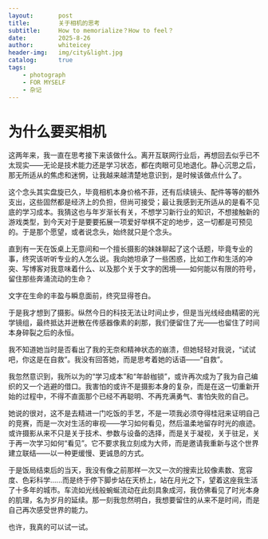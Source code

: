 ```yaml
---
layout:       post
title:        关于相机的思考
subtitle:     How to memorialize？How to feel？
date:         2025-8-26
author:       whiteicey
header-img:   img/city&light.jpg
catalog:      true
tags:
    - photograph
    - FOR MYSELF
    - 杂记
---
```


# 为什么要买相机

这两年来，我一直在思考接下来该做什么。离开互联网行业后，再想回去似乎已不太现实——无论是技术能力还是学习状态，都在肉眼可见地退化。静心沉思之后，那无所适从的焦虑和迷惘，让我越来越清楚地意识到，是时候该做点什么了。

这个念头其实盘旋已久，毕竟相机本身价格不菲，还有后续镜头、配件等等的额外支出，这些固然都是经济上的负担，但尚可接受；最让我感到无所适从的是看不见底的学习成本。我猜这也与年岁渐长有关，不想学习新行业的知识，不想接触新的游戏类型，到今天对于是要要拓展一项爱好举棋不定的地步，这一切都是可预见的。于是那个愿望，或者说念头，始终就只是个念头。

直到有一天在饭桌上无意间和一个擅长摄影的妹妹聊起了这个话题，毕竟专业的事，终究该听听专业的人怎么说。我向她坦承了一些困惑，比如工作和生活的冲突、写博客对我意味着什么、以及那个关于文字的困境——如何能以有限的符号，留住那些奔涌流动的生命？

文字在生命的丰盈与瞬息面前，终究显得苍白。

于是我才想到了摄影。纵然今日的科技无法让时间止步，但是当光线经由精密的光学镜组，最终抵达并迸散在传感器像素的刹那，我们便留住了光——也留住了时间本身碎裂之后的永恒。

我不知道她当时是否看出了我的无奈和精神状态的崩溃，但她轻轻对我说，“试试吧，你这是在自救”。我没有回答她，而是思考着她的话语——“自救”。

我忽然意识到，我所以为的“学习成本”和“年龄枷锁”，或许再次成为了我为自己编织的又一个逃避的借口。我害怕的或许不是摄影本身的复杂，而是在这一切重新开始的过程中，不得不直面那个已经不再聪明、不再充满勇气、害怕失败的自己。

她说的很对，这不是去精进一门吃饭的手艺，不是一项我必须夺得桂冠来证明自己的竞赛，而是一次对生活的审视——学习如何看见，然后温柔地留存时光的痕迹。或许摄影从来不只是关于技术、参数与设备的选择，而是关于凝视，关于驻足，关于再一次学习如何“看见”。它不要求我立刻成为大师，而是邀请我重新与这个世界建立联结——以一种更缓慢、更诚恳的方式。

于是饭局结束后的当天，我没有像之前那样一次又一次的搜索比较像素数、宽容度、色彩科学......而是终于停下脚步站在天桥上，站在月光之下，望着这座我生活了十多年的城市。车流如光线般蜿蜒流动在此刻具象成河，我仿佛看见了时光本身的肌理，名为岁月的延续。那一刻我忽然明白，我想要留住的从来不是时间，而是自己再次感受世界的能力。

也许，我真的可以试一试。

# 